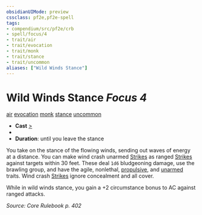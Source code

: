 ```yaml
---
obsidianUIMode: preview
cssclass: pf2e,pf2e-spell
tags:
- compendium/src/pf2e/crb
- spell/focus/4
- trait/air
- trait/evocation
- trait/monk
- trait/stance
- trait/uncommon
aliases: ["Wild Winds Stance"]
---
```

# Wild Winds Stance *Focus 4*   
[air](air.md "Air Energy & Element Trait")  [evocation](evocation.md "Evocation School Trait")  [monk](Reference/Rules/Traits/monk.md "Monk Class Trait")  [stance](stance.md "Stance Combat Trait")  [uncommon](uncommon.md "Uncommon Rarity Trait")  

- **Cast** [>](chapter-9-playing-the-game.md#Actions "Single Action") 
- 
- **Duration**: until you leave the stance

You take on the stance of the flowing winds, sending out waves of energy at a distance. You can make wind crash unarmed [Strikes](strike.md) as ranged [Strikes](strike.md) against targets within 30 feet. These deal `1d6` bludgeoning damage, use the brawling group, and have the agile, nonlethal, [propulsive](propulsive.md "Propulsive Weapon Trait"), and [unarmed](unarmed.md "Unarmed Weapon Trait") traits. Wind crash [Strikes](strike.md) ignore concealment and all cover.

While in wild winds stance, you gain a +2 circumstance bonus to AC against ranged attacks.

*Source: Core Rulebook p. 402*